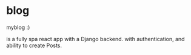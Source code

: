 # blog
myblog :)

is a fully spa react app with a Django backend.
with authentication, and ability to create Posts.
